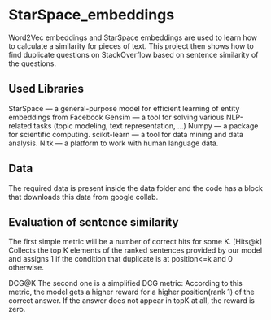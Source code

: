 # StarSpace_embeddings
Word2Vec embeddings and StarSpace embeddings are used to learn how to calculate a similarity for pieces of text. 
This project then shows how to find duplicate questions on StackOverflow based on sentence similarity of the questions.

## Used Libraries
StarSpace — a general-purpose model for efficient learning of entity embeddings from Facebook
Gensim — a tool for solving various NLP-related tasks (topic modeling, text representation, ...)
Numpy — a package for scientific computing.
scikit-learn — a tool for data mining and data analysis.
Nltk — a platform to work with human language data.

## Data
The required data is present inside the data folder and the code has a block that downloads this data from google collab.

## Evaluation of sentence similarity
The first simple metric will be a number of correct hits for some K. [Hits@k]
Collects the top K elements of the ranked sentences provided by our model and assigns 1 if the condition that duplicate is at position<=k and 0 otherwise.

DCG@K
The second one is a simplified DCG metric:
According to this metric, the model gets a higher reward for a higher position(rank 1) of the correct answer. If the answer does not appear in topK at all, the reward is zero.
